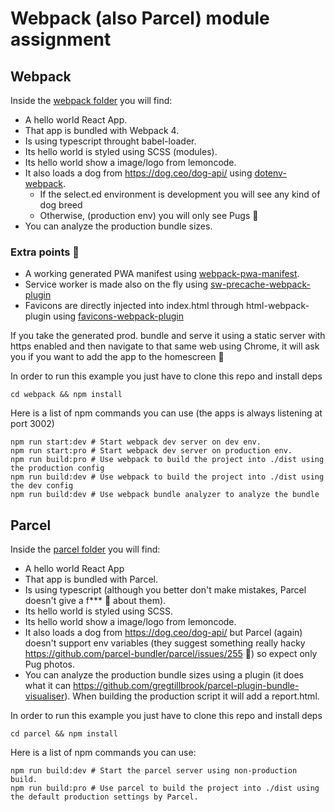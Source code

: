 # Webpack (also Parcel) module assignment

## Webpack
Inside the [webpack folder](./webpack) you will find:

- A hello world React App.
- That app is bundled with Webpack 4.
- Is using typescript throught babel-loader.
- Its hello world is styled using SCSS (modules).
- Its hello world show a image/logo from lemoncode.
- It also loads a dog from https://dog.ceo/dog-api/ using [dotenv-webpack](https://www.npmjs.com/package/dotenv-webpack).
    - If the select.ed environment is development you will see any kind of dog breed
    - Otherwise, (production env) you will only see Pugs 🐶
- You can analyze the production bundle sizes.

### Extra points 👻
- A working generated PWA manifest using [webpack-pwa-manifest](https://github.com/arthurbergmz/webpack-pwa-manifest).
- Service worker is made also on the fly using [sw-precache-webpack-plugin](https://github.com/goldhand/sw-precache-webpack-plugin)
- Favicons are directly injected into index.html through html-webpack-plugin using [favicons-webpack-plugin](https://github.com/jantimon/favicons-webpack-plugin)

If you take the generated prod. bundle and serve it using a static server with https enabled and then navigate to that same web using Chrome, it will ask you if you want to add the app to the homescreen 📲



In order to run this example you just have to clone this repo and install deps

```
cd webpack && npm install
```
Here is a list of npm commands you can use (the apps is always listening at port 3002)

```
npm run start:dev # Start webpack dev server on dev env.
npm run start:pro # Start webpack dev server on production env.
npm run build:pro # Use webpack to build the project into ./dist using the production config
npm run build:dev # Use webpack to build the project into ./dist using the dev config
npm run build:dev # Use webpack bundle analyzer to analyze the bundle
```

## Parcel

Inside the [parcel folder](./parcel) you will find:

- A hello world React App
- That app is bundled with Parcel.
- Is using typescript (although you better don't make mistakes, Parcel doesn't give a f*** 🤭 about them).
- Its hello world is styled using SCSS.
- Its hello world show a image/logo from lemoncode.
- It also loads a dog from https://dog.ceo/dog-api/ but Parcel (again) doesn't support env variables (they suggest something really hacky https://github.com/parcel-bundler/parcel/issues/255 🤔) so expect only Pug photos.
- You can analyze the production bundle sizes using a plugin (it does what it can https://github.com/gregtillbrook/parcel-plugin-bundle-visualiser). When building the production script it will add a report.html.

In order to run this example you just have to clone this repo and install deps

```
cd parcel && npm install
```

Here is a list of npm commands you can use:

```
npm run build:dev # Start the parcel server using non-production build.
npm run build:pro # Use parcel to build the project into ./dist using the default production settings by Parcel.
```
